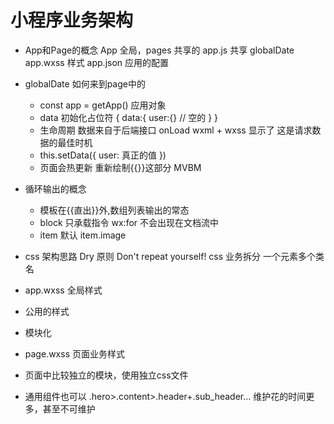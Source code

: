 # 小程序业务架构

- App和Page的概念
  App 全局，pages 共享的
  app.js 共享 globalDate
  app.wxss 样式
  app.json 应用的配置

- globalDate 如何来到page中的
  - const app = getApp()
    应用对象
  - data 初始化占位符
    {
      data:{
        user:{} // 空的
      }
    }
  - 生命周期
    数据来自于后端接口
    onLoad wxml + wxss 显示了
    这是请求数据的最佳时机
  - this.setData({
    user: 真正的值
  })
  - 页面会热更新 重新绘制{{}}这部分 MVBM

- 循环输出的概念
  - 模板在{{直出}}外,数组列表输出的常态
  - block 只承载指令 wx:for
    不会出现在文档流中
  - item 默认
    item.image

- css 架构思路
  Dry 原则 Don't repeat yourself!
  css 业务拆分 一个元素多个类名
 - app.wxss 全局样式
  - 公用的样式
  - 模块化
 - page.wxss 页面业务样式
 - 页面中比较独立的模块，使用独立css文件
 - 通用组件也可以
  .hero>.content>.header+.sub_header...
  维护花的时间更多，甚至不可维护